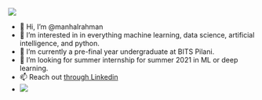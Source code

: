![](https://komarev.com/ghpvc/?username=your-github-username&color=blueviolet)
- 👋 Hi, I’m @manhalrahman
- 👀 I’m interested in in everything machine learning, data science, artificial intelligence, and python.
- 🌱 I’m currently a pre-final year undergraduate at BITS Pilani.
- 💞️ I’m looking for summer internship for summer 2021 in ML or deep learning.
- 📫 Reach out [through Linkedin](https://www.linkedin.com/in/manhal-rahman-2993241a0/ "Manhal's Linkedin Profile")
- ![](https://hit.yhype.me/github/profile?user_id=43201586)

<!---
manhalrahman/manhalrahman is a ✨ special ✨ repository because its `README.md` (this file) appears on your GitHub profile.
You can click the Preview link to take a look at your changes.
--->
